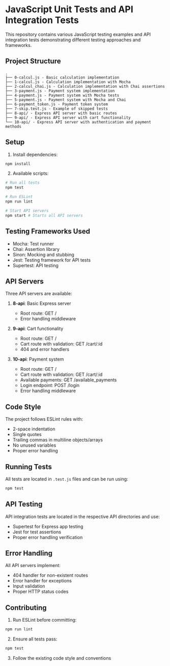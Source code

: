 # JavaScript Unit Tests and API Integration Tests

This repository contains various JavaScript testing examples and API integration tests demonstrating different testing approaches and frameworks.

## Project Structure

```
.
├── 0-calcul.js - Basic calculation implementation
├── 1-calcul.js - Calculation implementation with Mocha
├── 2-calcul_chai.js - Calculation implementation with Chai assertions
├── 3-payment.js - Payment system implementation
├── 4-payment.js - Payment system with Mocha tests
├── 5-payment.js - Payment system with Mocha and Chai
├── 6-payment_token.js - Payment token system
├── 7-skip.test.js - Example of skipped tests
├── 8-api/ - Express API server with basic routes
├── 9-api/ - Express API server with cart functionality
└── 10-api/ - Express API server with authentication and payment methods
```

## Setup

1. Install dependencies:
```bash
npm install
```

2. Available scripts:
```bash
# Run all tests
npm test

# Run ESLint
npm run lint

# Start API servers
npm start # Starts all API servers
```

## Testing Frameworks Used

- Mocha: Test runner
- Chai: Assertion library
- Sinon: Mocking and stubbing
- Jest: Testing framework for API tests
- Supertest: API testing

## API Servers

Three API servers are available:

1. **8-api**: Basic Express server
   - Root route: GET /
   - Error handling middleware

2. **9-api**: Cart functionality
   - Root route: GET /
   - Cart route with validation: GET /cart/:id
   - 404 and error handlers

3. **10-api**: Payment system
   - Root route: GET /
   - Cart route with validation: GET /cart/:id
   - Available payments: GET /available_payments
   - Login endpoint: POST /login
   - Error handling middleware

## Code Style

The project follows ESLint rules with:
- 2-space indentation
- Single quotes
- Trailing commas in multiline objects/arrays
- No unused variables
- Proper error handling

## Running Tests

All tests are located in `.test.js` files and can be run using:
```bash
npm test
```

## API Testing

API integration tests are located in the respective API directories and use:
- Supertest for Express app testing
- Jest for test assertions
- Proper error handling verification

## Error Handling

All API servers implement:
- 404 handler for non-existent routes
- Error handler for exceptions
- Input validation
- Proper HTTP status codes

## Contributing

1. Run ESLint before committing:
```bash
npm run lint
```

2. Ensure all tests pass:
```bash
npm test
```

3. Follow the existing code style and conventions
